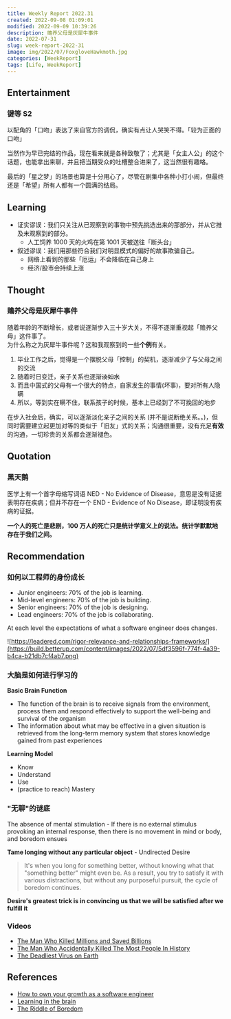 ```yaml
---
title: Weekly Report 2022.31
created: 2022-09-08 01:09:01
modified: 2022-09-09 10:39:26
description: 赡养父母是灰犀牛事件
date: 2022-07-31
slug: week-report-2022-31
image: img/2022/07/FoxgloveHawkmoth.jpg
categories: [WeekReport]
tags: [Life, WeekReport]
---
```


## Entertainment

### 键等 S2

以配角的「口吻」表达了来自官方的调侃，确实有点让人哭笑不得。「较为正面的口吻」

当然作为早已完结的作品，现在看来就是各种致敬了；尤其是「女主人公」的这个话题，也能拿出来聊，并且把当期受众的吐槽整合进来了，这当然很有趣咯。

最后的「星之梦」的场景也算是十分用心了，尽管在剧集中各种小打小闹，但最终还是「希望」所有人都有一个圆满的结局。

## Learning

- 证实谬误：我们只关注从已观察到的事物中预先挑选出来的那部分，并从它推及未观察到的部分。
  - 人工饲养 1000 天的火鸡在第 1001 天被送往「断头台」
- 叙述谬误：我们用那些符合我们对明显模式的偏好的故事欺骗自己。
  - 网络上看到的那些「厄运」不会降临在自己身上
  - 经济/股市会持续上涨

## Thought

### 赡养父母是灰犀牛事件

随着年龄的不断增长，或者说逐渐步入三十岁大关，不得不逐渐重视起「赡养父母」这件事了。  
为什么称之为灰犀牛事件呢？这和我观察到的一些**个例**有关。

1. 毕业工作之后，觉得是一个摆脱父母「控制」的契机，逐渐减少了与父母之间的交流
2. 随着时日变迁，亲子关系也逐渐~~淡如水~~
3. 而且中国式的父母有一个很大的特点，自家发生的事情(坏事)，要对所有人隐瞒
4. 所以，等到实在瞒不住，联系孩子的时候，基本上已经到了不可挽回的地步

在步入社会后，确实，可以逐渐淡化亲子之间的关系 (并不是说断绝关系。。)，但同时需要建立起更加对等的类似于「旧友」式的关系；沟通很重要，没有充足**有效**的沟通，一切珍贵的关系都会逐渐褪色。

## Quotation

### 黑天鹅

医学上有一个首字母缩写词语 NED - No Evidence of Disease，意思是没有证据表明存在疾病；但并不存在一个 END - Evidence of No Disease，即证明没有疾病的证据。

**一个人的死亡是悲剧，100 万人的死亡只是统计学意义上的说法。统计学默默地存在于我们之间。**

## Recommendation

### 如何以工程师的身份成长

- Junior engineers: 70% of the job is learning.
- Mid-level engineers: 70% of the job is building.
- Senior engineers: 70% of the job is designing.
- Lead engineers: 70% of the job is collaborating.

At each level the expectations of what a software engineer does changes.

![https://leadered.com/rigor-relevance-and-relationships-frameworks/](https://build.betterup.com/content/images/2022/07/5df3596f-774f-4a39-b4ca-b21db7cf4ab7.png)

### 大脑是如何进行学习的

**Basic Brain Function**

- The function of the brain is to receive signals from the environment, process them and respond effectively to support the well-being and survival of the organism
- The information about what may be effective in a given situation is retrieved from the long-term memory system that stores knowledge gained from past experiences

**Learning Model**

- Know
- Understand
- Use
- (practice to reach) Mastery

### "无聊"的谜底

The absence of mental stimulation - If there is no external stimulus provoking an internal response, then there is no movement in mind or body, and boredom ensues

**Tame longing without any particular object** - Undirected Desire

> It's when you long for something better, without knowing what that "something better" might even be. As a result, you try to satisfy it with various distractions, but without any purposeful pursuit, the cycle of boredom continues.

**Desire's greatest trick is in convincing us that we will be satisfied after we fulfill it**

### Videos

- [The Man Who Killed Millions and Saved Billions](https://www.youtube.com/watch?v=EvknN89JoWo)
- [The Man Who Accidentally Killed The Most People In History](https://www.youtube.com/watch?v=IV3dnLzthDA)
- [The Deadliest Virus on Earth](https://www.youtube.com/watch?v=4u5I8GYB79Y)

## References

- [How to own your growth as a software engineer](https://build.betterup.com/how-to-own-your-growth-as-a-software-engineer/)
- [Learning in the brain](https://sites.google.com/view/efratfurst/learning-in-the-brain)
- [The Riddle of Boredom](https://moretothat.com/the-riddle-of-boredom/)
